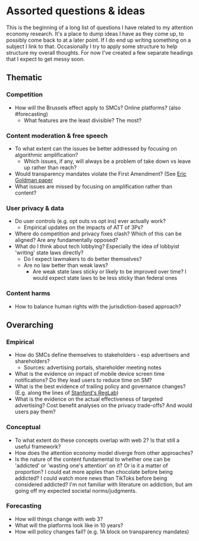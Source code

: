 # Assorted questions & ideas

This is the beginning of a long list of questions I have related to my attention economy research. It's a place to dump ideas I have as they come up,
to possibly come back to at a later point. If I do end up writing something on a subject I link to that. Occasionally I try to apply some structure to help
structure my overall thoughts. For now I've created a few separate headings that I expect to get messy soon.

## Thematic

### Competition

- How will the Brussels effect apply to SMCs? Online platforms? (also #forecasting)
  - What features are the least divisible? The most?

### Content moderation & free speech

- To what extent can the issues be better addressed by focusing on algorithmic amplification?
  - Which issues, if any, will always be a problem of take down vs leave up rather than reach?
- Would transparency mandates violate the First Amendment? (See [Eric Goldman paper](https://papers.ssrn.com/sol3/papers.cfm?abstract_id=4005647)
- What issues are missed by focusing on amplification rather than content?

### User privacy & data

- Do user controls (e.g. opt outs vs opt ins) ever actually work?
  - Empirical updates on the impacts of ATT of 3Ps?
- Where do competition and privacy fixes clash? Which of this can be aligned? Are any fundamentally opposed?
- What do I think about tech lobbying? Especially the idea of lobbyist 'writing' state laws directly?
  - Do I expect lawmakers to do better themselves?
  - Are no law better than weak laws?
    - Are weak state laws sticky or likely to be improved over time? I would expect state laws to be less sticky than federal ones

### Content harms

- How to balance human rights with the jurisdiction-based approach?

## Overarching

### Empirical

- How do SMCs define themselves to stakeholders - esp advertisers and shareholders?
  - Sources: advertising portals, shareholder meeting notes
- What is the evidence on impact of mobile device screen time notifications? Do they lead users to reduce time on SM?
- What is the best evidence of trailing policy and governance changes? (E.g. along the lines of [Stanford's RegLab](https://reglab.stanford.edu/about/))
- What is the evidence on the actual effectiveness of targeted advertising? Cost benefit analyses on the privacy trade-offs? And would users pay them?

### Conceptual

- To what extent do these concepts overlap with web 2? Is that still a useful framework?
- How does the attention economy model diverge from other approaches?
- Is the nature of the content fundamental to whether one can be 'addicted' or 'wasting one's attention' on it? Or is it a matter of proportion? I could eat more apples than chocolate before being addicted? I could watch more news than TikToks before being considered addicted? I'm not familiar with literature on addiction, but am going off my expected societal norms/judgments.

### Forecasting

- How will things change with web 3?
- What will the platforms look like in 10 years?
- How will policy changes fail? (e.g. 1A block on transparency mandates)
